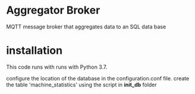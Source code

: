 # Aggregator Broker
MQTT message broker that aggregates data to an SQL data base


# installation
This code runs with runs with Python 3.7.

configure the location of the database in the configuration.conf file.
create the table 'machine_statistics' using the script in **init_db** folder

